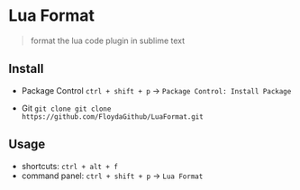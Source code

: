 # Lua Format
> format the lua code plugin in sublime text

## Install
- Package Control
`ctrl + shift + p` -> `Package Control: Install Package`

- Git
`git clone git clone https://github.com/FloydaGithub/LuaFormat.git`

## Usage
- shortcuts: `ctrl + alt + f`
- command panel: `ctrl + shift + p` -> `Lua Format`
